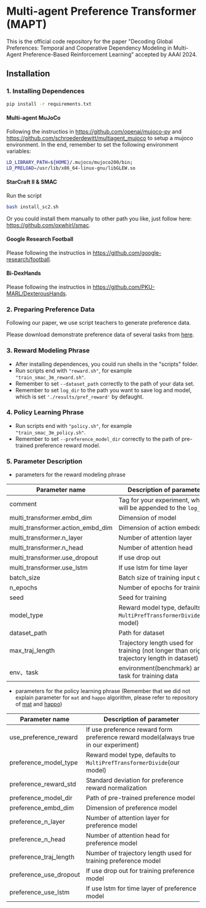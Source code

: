 # Multi-agent Preference Transformer (MAPT)

This is the official code repository for the paper "Decoding Global Preferences: Temporal and Cooperative Dependency Modeling in Multi-Agent Preference-Based Reinforcement Learning" accepted by AAAI 2024.

## Installation

### 1. Installing Dependences

``` Bash
pip install -r requirements.txt
```

#### Multi-agent MuJoCo

Following the instructios in https://github.com/openai/mujoco-py and https://github.com/schroederdewitt/multiagent_mujoco to setup a mujoco environment. In the end, remember to set the following environment variables:

``` Bash
LD_LIBRARY_PATH=${HOME}/.mujoco/mujoco200/bin;
LD_PRELOAD=/usr/lib/x86_64-linux-gnu/libGLEW.so
```

#### StarCraft II & SMAC

Run the script

``` Bash
bash install_sc2.sh
```

Or you could install them manually to other path you like, just follow here: https://github.com/oxwhirl/smac.

#### Google Research Football

Please following the instructios in https://github.com/google-research/football. 

#### Bi-DexHands 

Please following the instructios in https://github.com/PKU-MARL/DexterousHands. 


### 2. Preparing Preference Data

Following our paper, we use script teachers to generate preference data.

Please download demonstrate preference data of several tasks from [here](https://bhpan.buaa.edu.cn/link/AAFAAAA5703BEA491E903A81CF6715F7C4).


### 3. Reward Modeling Phrase

- After installing dependences, you could run shells in the "scripts" folder.
- Run scripts end with `"reward.sh"`, for example `"train_smac_3m_reward.sh"`.
- Remember to set `--dataset_path` correctly to the path of your data set.
- Remember to set `log_dir` to the path you want to save log and model, which is set `'./results/pref_reward'` by defaught.

### 4. Policy Learning Phrase

- Run scripts end with `"policy.sh"`, for example `"train_smac_3m_policy.sh"`.
- Remember to set `--preference_model_dir` correctly to the path of pre-trained preference reward model.

### 5. Parameter Description

- parameters for the reward modeling phrase

| Parameter name                    | Description of parameter                                     |
| --------------------------------- | ------------------------------------------------------------ |
| comment                           | Tag for your experiment, which will be appended to the `log_dir` |
| multi_transformer.embd_dim        | Dimension of model                                           |
| multi_transformer.action_embd_dim | Dimension of action embedding                                |
| multi_transformer.n_layer         | Number of attention layer                                    |
| multi_transformer.n_head          | Number of attention head                                     |
| multi_transformer.use_dropout     | If use drop out                                              |
| multi_transformer.use_lstm        | If use lstm for time layer                                   |
| batch_size                        | Batch size of training input data                            |
| n_epochs                          | Number of epochs for training                                |
| seed                              | Seed for training                                            |
| model_type                        | Reward model type, defaults to `MultiPrefTransformerDivide`(our model) |
| dataset_path                      | Path for dataset                                             |
| max_traj_length                   | Trajectory length used for training (not longer than origin trajectory length in dataset) |
| env、task                         | environment(benchmark)  and task for training data           |

- parameters for the policy learning phrase (Remember that we did not explain parameter for `mat` and `happo` algorithm, please refer to repository of [mat](https://github.com/PKU-MARL/Multi-Agent-Transformer) and [happo](https://github.com/cyanrain7/TRPO-in-MARL))

| Parameter name         | Description of parameter                                     |
| ---------------------- | ------------------------------------------------------------ |
| use_preference_reward  | If use preference reward form preference reward model(always true in our experiment) |
| preference_model_type  | Reward model type, defaults to `MultiPrefTransformerDivide`(our model) |
| preference_reward_std  | Standard deviation for preference reward normalization       |
| preference_model_dir   | Path of pre-trained preference model                         |
| preference_embd_dim    | Dimension of preference model                                |
| preference_n_layer     | Number of attention layer for preference model               |
| preference_n_head      | Number of attention head for preference model                |
| preference_traj_length | Number of trajectory length used for training preference model |
| preference_use_dropout | If use drop out for training preference model                |
| preference_use_lstm    | If use lstm for time layer of preference model               |

